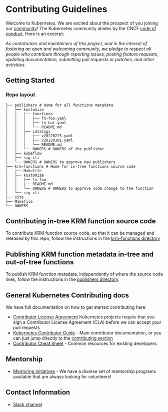 # Contributing Guidelines

Welcome to Kubernetes. We are excited about the prospect of you joining our [community](https://git.k8s.io/community)! The Kubernetes community abides by the CNCF [code of conduct](code-of-conduct.md). Here is an excerpt:

_As contributors and maintainers of this project, and in the interest of fostering an open and welcoming community, we pledge to respect all people who contribute through reporting issues, posting feature requests, updating documentation, submitting pull requests or patches, and other activities._

## Getting Started

### Repo layout

```
├── publishers # Home for all functions metadata
│   ├── kustomize
│   │   ├── functions
│   │   │   ├── fn-foo.yaml
│   │   │   ├── fn-bar.yaml
│   │   │   └── README.md
│   │   ├── catalogs
│   │   │   ├── v20220225.yaml
│   │   │   ├── v20220101.yaml
│   │   │   └── README.md
│   │   └── OWNERS # OWNERS of the publisher
│   ├── kubeflow
│   ├── sig-cli
│   └── OWNERS # OWNERS to approve new publishers
├── krm-functions # Home for in-tree functions source code
│   ├── Makefile
│   ├── kustomize
│   │   ├── fn-foo
│   │   ├── README.md
│   │   └── OWNERS # OWNERS to approve code change to the function
│   └── sig-cli
├── site 
├── Makefile
└── OWNERS
```

## Contributing in-tree KRM function source code

To contribute KRM function source code, so that it can be managed and released by this repo, follow the instructions
in the [krm-functions directory]((https://github.com/kubernetes-sigs/krm-functions-registry/tree/main/krm-functions))


## Publishing KRM function metadata in-tree and out-of-tree functions

To publish KRM function metadata, independently of where the source code lives, follow the instructions 
in the [publishers directory](https://github.com/kubernetes-sigs/krm-functions-registry/tree/main/publishers).

## General Kubernetes Contributing docs

We have full documentation on how to get started contributing here:

- [Contributor License Agreement](https://git.k8s.io/community/CLA.md) Kubernetes projects require that you sign a Contributor License Agreement (CLA) before we can accept your pull requests
- [Kubernetes Contributor Guide](https://git.k8s.io/community/contributors/guide) - Main contributor documentation, or you can just jump directly to the [contributing section](https://git.k8s.io/community/contributors/guide#contributing)
- [Contributor Cheat Sheet](https://git.k8s.io/community/contributors/guide/contributor-cheatsheet) - Common resources for existing developers

## Mentorship

- [Mentoring Initiatives](https://git.k8s.io/community/mentoring) - We have a diverse set of mentorship programs available that are always looking for volunteers!

[Catalog KEP]: https://github.com/kubernetes/enhancements/tree/master/keps/sig-cli/2906-kustomize-function-catalog#function-metadata-schema

## Contact Information
- [Slack channel](https://kubernetes.slack.com/messages/sig-cli-krm-functions)